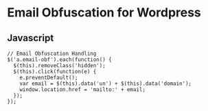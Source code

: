 # Email Obfuscation for Wordpress

## Javascript
```
// Email Obfuscation Handling
$('a.email-obf').each(function() {
  $(this).removeClass('hidden');
  $(this).click(function(e) {
    e.preventDefault();
    var email = $(this).data('un') + $(this).data('domain');
    window.location.href = 'mailto:' + email;
  });
});
```
